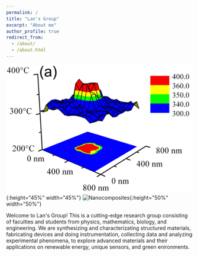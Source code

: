 ```yaml
---
permalink: /
title: "Lan's Group"
excerpt: "About me"
author_profile: true
redirect_from: 
  - /about/
  - /about.html
---
```


![2D thermosensors](./images/Thermometers.png){:height="45%" width="45%"}  ![Nanocomposites](./images/FigLan2010AFM_coverpicture.png){:height="50%" width="50%"}  


Welcome to Lan's Group! This is a cutting-edge research group consisting of faculties and students from physics, mathematics, biology,  and engineering. We are synthesizing and characterizating structured materials, fabricating devices and doing instrumentation, collecting data and analyzing experimental phenomena, to explore advanced materials and their applications on renewable energy, unique sensors, and green enironments. 

